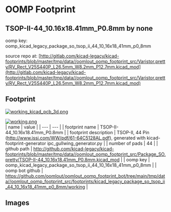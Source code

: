 # OOMP Footprint  
## TSOP-II-44_10.16x18.41mm_P0.8mm  by none  
  
oomp key: oomp_kicad_legacy_package_so_tsop_ii_44_10_16x18_41mm_p0_8mm  
  
source repo at: [http://gitlab.com/kicad-legacy/kicad-footprints/blob/master/tmp/data//oomlout_oomp_footprint_src/Varistor.pretty/RV_Rect_V25S440P_L26.5mm_W8.2mm_P12.7mm.kicad_mod](http://gitlab.com/kicad-legacy/kicad-footprints/blob/master/tmp/data//oomlout_oomp_footprint_src/Varistor.pretty/RV_Rect_V25S440P_L26.5mm_W8.2mm_P12.7mm.kicad_mod)  
## Footprint  
  
[![working_kicad_pcb_3d.png](working_kicad_pcb_3d_600.png)](working_kicad_pcb_3d.png)  
  
[![working.png](working_600.png)](working.png)  
| name | value | 
| --- | --- | 
| footprint name | TSOP-II-44_10.16x18.41mm_P0.8mm | 
| footprint description | TSOP-II, 44 Pin (http://www.issi.com/WW/pdf/61-64C5128AL.pdf), generated with kicad-footprint-generator ipc_gullwing_generator.py | 
| number of pads | 44 | 
| github path | http://github.com/kicad-legacy/kicad-footprints/blob/master/tmp/data//oomlout_oomp_footprint_src/Package_SO.pretty/TSOP-II-44_10.16x18.41mm_P0.8mm.kicad_mod | 
| oomp key | oomp_kicad_legacy_package_so_tsop_ii_44_10_16x18_41mm_p0_8mm | 
| oomp bot github | https://github.com/oomlout/oomlout_oomp_footprint_bot/tree/main/tmp/data//oomlout_oomp_footprint_src/footprints/kicad_legacy_package_so_tsop_ii_44_10_16x18_41mm_p0_8mm/working | 
## Images  
